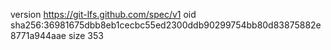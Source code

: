version https://git-lfs.github.com/spec/v1
oid sha256:36981675dbb8eb1cecbc55ed2300ddb90299754bb80d83875882e8771a944aae
size 353
